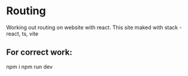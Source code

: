 # Routing
 Working out routing on website with react. This site maked with stack - react, ts, vite


For correct work:
--- 
npm i
npm run dev
